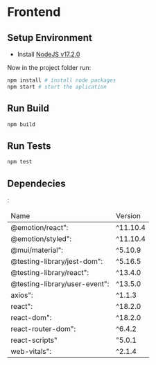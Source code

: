 # Frontend

## Setup Environment

- Install [NodeJS v17.2.0](https://nodejs.org/en/blog/release/v17.2.0/)

Now in the project folder run:
```sh
npm install # install node packages
npm start # start the aplication
```

## Run Build

```sh
npm build
```

## Run Tests

```sh
npm test
```

## Dependecies

<table>
    <thead>
        <td>Name</td>
        <td>Version</td>
    </thead>
    <tbody>
        <tr>
            <td>@emotion/react":</td> 
            <td>^11.10.4</td></tr>
        <tr>
            <td>@emotion/styled":</td> 
            <td>^11.10.4</td></tr>
        <tr>
            <td>@mui/material":</td> 
            <td>^5.10.9</td></tr>
        <tr>
            <td>@testing-library/jest-dom":</td> 
            <td>^5.16.5</td></tr>
        <tr>
            <td>@testing-library/react":</td> 
            <td>^13.4.0</td></tr>
        <tr>
            <td>@testing-library/user-event":</td> 
            <td>^13.5.0</td></tr>
        <tr>
            <td>axios":</td> 
            <td>^1.1.3</td></tr>
        <tr>
            <td>react":</td> 
            <td>^18.2.0</td></tr>
        <tr>
            <td>react-dom":</td> 
            <td>^18.2.0</td></tr>
        <tr>
            <td>react-router-dom":</td> 
            <td>^6.4.2</td></tr>
        <tr>
            <td>react-scripts"</td>:
            <td>"5.0.1</td></tr>
        <tr>
            <td>web-vitals":</td> 
            <td>^2.1.4</td>
        </tr>
    </tbody>
</table>
